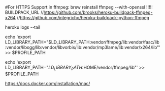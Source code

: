 #For HTTPS Support in ffmpeg:
brew reinstall ffmpeg --with-openssl !!!!!
BUILDPACK_URL
//https://github.com/brooks/heroku-buildpack-ffmpeg-x264
//https://github.com/integricho/heroku-buildpack-python-ffmpeg

heroku logs --tail




echo 'export LD_LIBRARY_PATH="$LD_LIBRARY_PATH:vendor/ffmpeg/lib:vendor/faac/lib:vendor/libogg/lib:vendor/libvorbis/lib:vendor/mp3lame/lib:vendor/x264/lib"' >> $PROFILE_PATH



echo 'export LD_LIBRARY_PATH="$LD_LIBRARY_PATH:$HOME/vendor/ffmpeg/lib"' >> $PROFILE_PATH

https://docs.docker.com/installation/mac/

